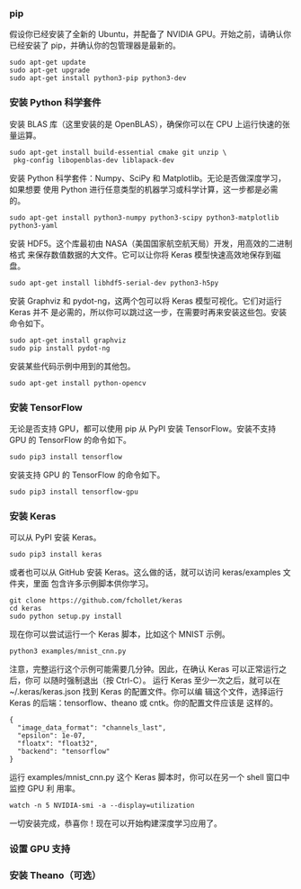 ### pip
假设你已经安装了全新的 Ubuntu，并配备了 NVIDIA GPU。开始之前，请确认你已经安装了 pip，并确认你的包管理器是最新的。
```
sudo apt-get update
sudo apt-get upgrade
sudo apt-get install python3-pip python3-dev
```



### 安装 Python 科学套件
安装 BLAS 库（这里安装的是 OpenBLAS），确保你可以在 CPU 上运行快速的张量运算。
```
sudo apt-get install build-essential cmake git unzip \
 pkg-config libopenblas-dev liblapack-dev
```

安装 Python 科学套件：Numpy、SciPy 和 Matplotlib。无论是否做深度学习，如果想要
使用 Python 进行任意类型的机器学习或科学计算，这一步都是必需的。
```
sudo apt-get install python3-numpy python3-scipy python3-matplotlib python3-yaml
```

安装 HDF5。这个库最初由 NASA（美国国家航空航天局）开发，用高效的二进制格式
来保存数值数据的大文件。它可以让你将 Keras 模型快速高效地保存到磁盘。
```
sudo apt-get install libhdf5-serial-dev python3-h5py
```

安装 Graphviz 和 pydot-ng，这两个包可以将 Keras 模型可视化。它们对运行 Keras 并不
是必需的，所以你可以跳过这一步，在需要时再来安装这些包。安装命令如下。
```
sudo apt-get install graphviz
sudo pip install pydot-ng
```

安装某些代码示例中用到的其他包。
```
sudo apt-get install python-opencv
```

### 安装 TensorFlow

无论是否支持 GPU，都可以使用 pip 从 PyPI 安装 TensorFlow。安装不支持 GPU 的
TensorFlow 的命令如下。
```
sudo pip3 install tensorflow
```
安装支持 GPU 的 TensorFlow 的命令如下。
```
sudo pip3 install tensorflow-gpu
```

### 安装 Keras
可以从 PyPI 安装 Keras。
```
sudo pip3 install keras
```
或者也可以从 GitHub 安装 Keras。这么做的话，就可以访问 keras/examples 文件夹，里面
包含许多示例脚本供你学习。
```
git clone https://github.com/fchollet/keras
cd keras
sudo python setup.py install
```
现在你可以尝试运行一个 Keras 脚本，比如这个 MNIST 示例。
```
python3 examples/mnist_cnn.py
```
注意，完整运行这个示例可能需要几分钟。因此，在确认 Keras 可以正常运行之后，你可
以随时强制退出（按 Ctrl-C）。
运行 Keras 至少一次之后，就可以在 ~/.keras/keras.json 找到 Keras 的配置文件。你可以编
辑这个文件，选择运行 Keras 的后端：tensorflow、theano 或 cntk。你的配置文件应该是
这样的。
```
{
  "image_data_format": "channels_last",
  "epsilon": 1e-07,
  "floatx": "float32",
  "backend": "tensorflow"
}
```
运行 examples/mnist_cnn.py 这个 Keras 脚本时，你可以在另一个 shell 窗口中监控 GPU 利
用率。
```
watch -n 5 NVIDIA-smi -a --display=utilization
```
一切安装完成，恭喜你！现在可以开始构建深度学习应用了。

### 设置 GPU 支持


### 安装 Theano（可选）
